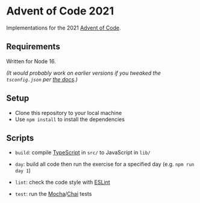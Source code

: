 # Advent of Code 2021

Implementations for the 2021 [Advent of Code][1].

## Requirements

Written for Node 16.

_(It would probably work on earlier versions if you tweaked the `tsconfig.json` per [the docs][5].)_

## Setup

- Clone this repository to your local machine
- Use `npm install` to install the dependencies

## Scripts

- `build`: compile [TypeScript][4] in `src/` to JavaScript in `lib/`
- `day`: build all code then run the exercise for a specified day (e.g. `npm run day 1`)
- `lint`: check the code style with [ESLint][6]
- `test`: run the [Mocha][2]/[Chai][3] tests

  [1]: https://adventofcode.com/
  [2]: https://mochajs.org/
  [3]: https://www.chaijs.com/
  [4]: https://www.typescriptlang.org/
  [5]: https://github.com/microsoft/TypeScript/wiki/Node-Target-Mapping
  [6]: https://eslint.org/
